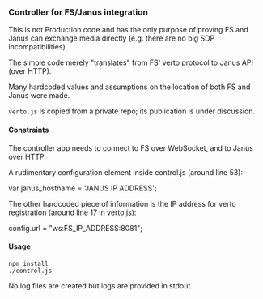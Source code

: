 ### Controller for FS/Janus integration

This is not Production code and has the only purpose of proving FS and Janus can exchange media directly (e.g. there are no big SDP incompatibilities).

The simple code merely "translates" from FS' verto protocol to Janus API (over HTTP).

Many hardcoded values and assumptions on the location of both FS and Janus were made.

`verto.js` is copied from a private repo; its publication is under discussion.

#### Constraints

The controller app needs to connect to FS over WebSocket, and to Janus over HTTP.

A rudimentary configuration element inside control.js (around line 53):

var janus_hostname = 'JANUS IP ADDRESS';

The other hardcoded piece of information is the IP address for verto registration (around line 17 in verto.js):

config.url = "ws:FS_IP_ADDRESS:8081";


#### Usage

```
npm install
./control.js
```

No log files are created but logs are provided in stdout.

